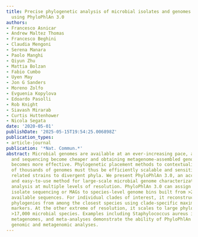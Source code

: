 ```yaml
---
title: Precise phylogenetic analysis of microbial isolates and genomes from metagenomes
  using PhyloPhlAn 3.0
authors:
- Francesco Asnicar
- Andrew Maltez Thomas
- Francesco Beghini
- Claudia Mengoni
- Serena Manara
- Paolo Manghi
- Qiyun Zhu
- Mattia Bolzan
- Fabio Cumbo
- Uyen May
- Jon G Sanders
- Moreno Zolfo
- Evguenia Kopylova
- Edoardo Pasolli
- Rob Knight
- Siavash Mirarab
- Curtis Huttenhower
- Nicola Segata
date: '2020-05-01'
publishDate: '2025-05-15T19:54:25.006898Z'
publication_types:
- article-journal
publication: '*Nat. Commun.*'
abstract: Microbial genomes are available at an ever-increasing pace, as cultivation
  and sequencing become cheaper and obtaining metagenome-assembled genomes (MAGs)
  becomes more effective. Phylogenetic placement methods to contextualize hundreds
  of thousands of genomes must thus be efficiently scalable and sensitive from closely
  related strains to divergent phyla. We present PhyloPhlAn 3.0, an accurate, rapid,
  and easy-to-use method for large-scale microbial genome characterization and phylogenetic
  analysis at multiple levels of resolution. PhyloPhlAn 3.0 can assign genomes from
  isolate sequencing or MAGs to species-level genome bins built from >230,000 publically
  available sequences. For individual clades of interest, it reconstructs strain-level
  phylogenies from among the closest species using clade-specific maximally informative
  markers. At the other extreme of resolution, it scales to large phylogenies comprising
  >17,000 microbial species. Examples including Staphylococcus aureus isolates, gut
  metagenomes, and meta-analyses demonstrate the ability of PhyloPhlAn 3.0 to support
  genomic and metagenomic analyses.
---
```

